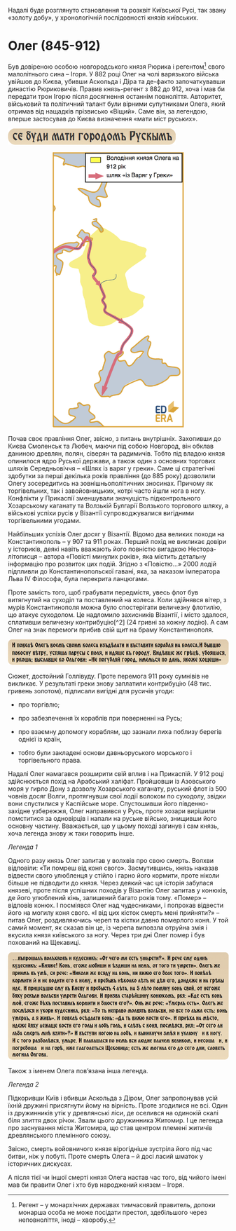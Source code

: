 Надалі буде розглянуто становлення та розквіт Київської Русі, так звану
«золоту добу», у хронологічній послідовності князів київських.

Олег (845-912)
==============

Був довіреною особою новгородського князя Рюрика і регентом[^1] свого
малолітнього сина – Ігоря. У 882 році Олег на чолі варязького війська
увійшов до Києва, убивши Аскольда і Діра та де-факто започаткувавши
династію Рюриковичів. Правив князь-регент з 882 до 912, хоча і мав би
передати трон Ігорю після досягнення останнім повноліття. Авторитет,
військовий та політичний талант були вірними супутниками Олега, який
отримав від нащадків прізвисько «Віщий». Саме він, за легендою, вперше
застосував до Києва визначення «мати міст руських».

![image](1_new.jpg)

<div align="center">
<img src="var_gre.jpg" width="300" alt="Шлях із Варяг у Греки"/>
</div>

Почав своє правління Олег, звісно, з питань внутрішніх. Захопивши до
Києва Смоленськ та Любеч, маючи під собою Новгород, він обклав даниною
древлян, полян, сіверян та радимичів. Тобто під владою князя опинилося
ядро Руської держави, а також один з основних торгових шляхів
Середньовіччя – «Шлях із варяг у греки». Саме ці стратегічні здобутки за
перші декілька років правління (до 885 року) дозволили Олегу
зосередитись на зовнішньополітичних зносинах. Причому як торгівельних,
так і завойовницьких, котрі часто йшли нога в ногу. Конфлікти у Прикаспії зменшували значущість підконтрольного Хозарському каганату та
Волзькій Булгарії Волзького торгового шляху, а військові успіхи русів у
Візантії супроводжувалися вигідними торгівельними угодами.

Найбільших успіхів Олег досяг у Візантії. Відомо два великих походи на
Константинополь – у 907 та 911 роках. Перший похід не викликає довіри у
істориків, деякі навіть вважають його повністю вигадкою
Нестора-літописця – автора «Повісті минулих років», яка містить детальну
інформацію про розвиток цих подій. Згідно з «Повістю...» 2000 лодій підпливли до Константинопольскої гавані, яка, за наказом імператора Льва IV Філософа, була перекрита ланцюгами.

Проте замість того, щоб грабувати передмістя, увесь флот був витягнутий
на суходіл та поставлений на колеса. Коли здійнявся вітер, з мурів
Константинополя можна було спостерігати величезну флотилію, що атакує
суходолом. Це надломило захисників Візантії, і місто здалося, сплативши
величезну контрибуцію[^2] (24 гривні за кожну лодію). А сам Олег на знак
перемоги прибив свій щит на браму Константинополя.

![image](2.jpg)

Сюжет, достойний Голлівуду. Проте перемога 911 року сумнівів не
викликає. У результаті греки знову заплатили контрибуцію (48 тис.
гривень золотом), підписали вигідні для русичів угоди:

-   про торгівлю;

-   про забезпечення їх кораблів при поверненні на Русь;

-   про взаємну допомогу кораблям, що зазнали лиха поблизу берегів
    однієї із країн,

-   тобто були закладені основи давньоруського морського і
    торгівельного права.

Надалі Олег намагався розширити свій вплив і на Прикаспій. У 912 році
здійснюється похід на Арабський халіфат. Пройшовши із Азовського моря у
гирло Дону з дозволу Хозарського каганату, руський флот із 500 човнів досяг Волги, протягнувши свої лодії волоком по суходолу, звідки вони
спустилися у Каспійське море. Спустошивши його південно-західне
узбережжя, Олег направився у Русь, проте хозари вирішили помститися 
за одновірців і напали на руське військо, знищивши його основну частину. Вважається, що у цьому поході загинув і сам князь, хоча легенда знову ж
таки говорить інше.

*Легенда 1*

Одного разу князь Олег запитав у волхвів про свою смерть. Волхви
відповіли: «Ти помреш від коня свого». Засмутившись, князь наказав
відвести свого улюбленця у стійло і гарно його кормити, проте ніколи
більше не підводити до князя. Через деякий час ця історія забулася
князеві, проте після успішних походів у Візантію Олег запитав у конюхів,
де його улюблений кінь, залишений багато років тому. «Помер» – відповів
конюх. І посміявся Олег над чудесниками, і попрохав відвести його на
могилу коня свого. «І від цих кісток смерть мені прийняти?» – питав
Олег, роздивляючись череп та кістки давно померлого коня. У той самий
момент, як сказав він це, із черепа виповзла отруйна змія і вкусила
князя київського за ногу. Через три дні Олег помер і був похований на
Щекавиці.

![image](3.jpg)

Також з іменем Олега пов’язана інша легенда.

*Легенда 2*

Підкоривши Київ і вбивши Аскольда з Діром, Олег запропонував усій їхній
дружині присягнути йому на вірність. Проте згодилися не всі. Один із
дружинників утік у древлянські ліси, де оселився на одинокій скалі біля
злиття двох річок. Звали цього дружинника Житомир. І це легенда про
заснування міста Житомира, що став центром племені житичів древлянського
племінного союзу.

Звісно, смерть войовничого князя вірогідніше зустріла його під час битви, ніж у побуті. Проте смерть Олега – й досі ласий шматок у історичних дискусах.

А після тієї чи іншої смерті князя Олега настав час того, від чийого
імені мав би правити Олег і хто був народжений князем – Ігоря.

[^1]: Регент – у монархічних державах тимчасовий правитель, допоки монарша особа не може посідати престол, здебільшого через неповноліття, іноді – хворобу.